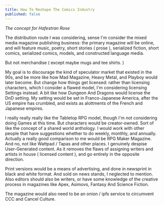 ```yaml
---
title: How To Reshape The Comics Industry
published: false
---
```

<i>The concept for Hafestran Rose</i>

The distribution route I was considering, sense I'm consider the mixed media magazine publishing business: the primary magazine will be online, and will feature music, poetry, short stories ( prose ), serialized fiction, short comics, serialized comics, models, and constructed language media.

But not merchandise ( except maybe mugs and tee shirts. )

My goal is to discourage the kind of speculator market that existed in the 90s, and be more like how Mad Magazine, Heavy Metal, and Playboy would later become. But change how things get licensed: rather than licensing characters, which I consider a flawed model, I'm considering licensing Settings instead. A bit like how Dungeon And Dragons would license the DnD setting. My setting would be set in Franco-Japanese America, after the US empire has crumbled, and exists as alottments of the French and Japanese empires.

I really really really like the Tabletop RPG model, though I'm not considering doing Games at this time. But characters would be creator-owned. Sort of like the concept of a shared world anthology. I would work with other people that have suggestions whether to do weekly, monthly, and annually. Actually a really good comparison to me would be RPG Maker Magazine. And no, not like Wattpad / Tapas and other places. I genuinely despise User-Generated content. As it removes the flaws of assigning writers and artists in house ( licensed content ), and go entirely in the opposite direction.

Print versions would be a means of advertising, and done in newsprint in black and white format. And sold on news stands, I neglected to mention. Also editors should also be writers, or have some knowledge of the creative process in magazines like Apex, Asimovs, Fantasy And Science Fiction.

The magazine would also need to be an onion / ipfs service to circumvent CCC and Cancel Culture.
